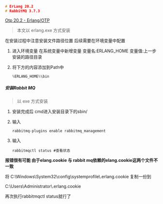```c
# ErLang 20.2
# RabbitMQ 3.7.3
```

[Otp 20.2 - Erlang/OTP](https://www.erlang.org/patches/otp-20.2)

> 本文以 erlang.exe 方式安装

在安装过程中注意安装文件路径位置 后续需要在环境变量中配置

1. 进入环境变量 在系统变量中新增变量 变量名:ERLANG_HOME  变量值:上一步安装的路径目录

2. 将下方的内容添加到Path中

   ```c
   %ERLANG_HOME%\bin
   ```

   



##### 安装Rabbit MQ

> 以 exe 方式安装

1. 安装完成后 cmd进入安装目录下的sbin/

2. 输入

   ```shell
   rabbitmq-plugins enable rabbitmq_management
   ```

3. 输入

   ```shell
   rabbitmqctl status #查看状态
   ```

**报错很有可能 由于elang.cookie 与 rabbit mq依赖的elang.cookie这两个文件不一致**

将 C:\Windows\System32\config\systemprofile\\.erlang.cookie 复制一份到

C:\Users\Administrator\\.erlang.cookie

再次执行rabbitmqctl status就行了